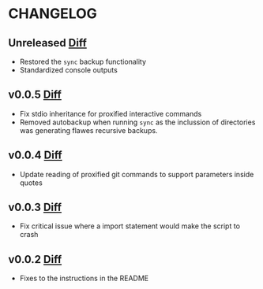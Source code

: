 # CHANGELOG

## Unreleased [Diff](https://github.com/mmellado/dotfiles-sync/compare/v0.0.5...master)

* Restored the `sync` backup functionality
* Standardized console outputs

## v0.0.5 [Diff](https://github.com/mmellado/dotfiles-sync/compare/v0.0.4...v0.0.5)

* Fix stdio inheritance for proxified interactive commands
* Removed autobackup when running `sync` as the inclussion of directories was generating flawes recursive backups.

## v0.0.4 [Diff](https://github.com/mmellado/dotfiles-sync/compare/v0.0.3...v0.0.4)

* Update reading of proxified git commands to support parameters inside quotes

## v0.0.3 [Diff](https://github.com/mmellado/dotfiles-sync/compare/v0.0.2...v0.0.3)

* Fix critical issue where a import statement would make the script to crash

## v0.0.2 [Diff](https://github.com/mmellado/dotfiles-sync/compare/v0.0.1...v0.0.2)

* Fixes to the instructions in the README
